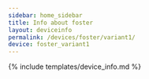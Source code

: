 ```yaml
---
sidebar: home_sidebar
title: Info about foster
layout: deviceinfo
permalink: /devices/foster/variant1/
device: foster_variant1
---
```

{% include templates/device_info.md %}
